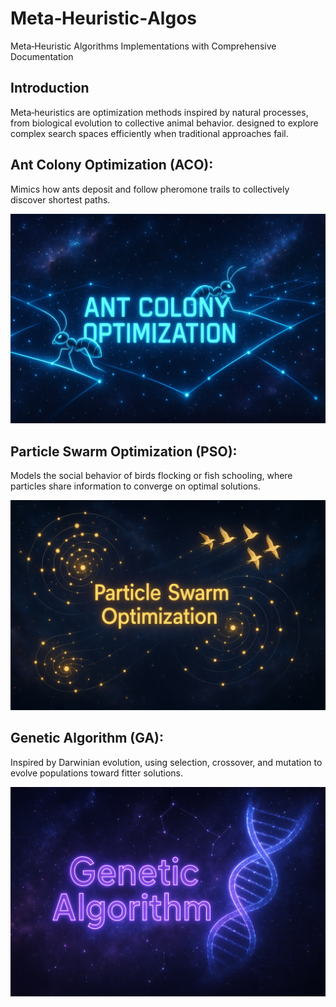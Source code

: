 # Meta‑Heuristic‑Algos

Meta‑Heuristic Algorithms Implementations with Comprehensive Documentation

  

## Introduction

Meta‑heuristics are optimization methods inspired by natural processes, from biological evolution to collective animal behavior. designed to explore complex search spaces efficiently when traditional approaches fail.

## Ant Colony Optimization (ACO):
Mimics how ants deposit and follow pheromone trails to collectively discover shortest paths.

![](assets/aco.jpg)

## Particle Swarm Optimization (PSO):
Models the social behavior of birds flocking or fish schooling, where particles share information to converge on optimal solutions.

![](assets/pso.jpg)


## Genetic Algorithm (GA):
Inspired by Darwinian evolution, using selection, crossover, and mutation to evolve populations toward fitter solutions.

![](assets/ga.jpg)
